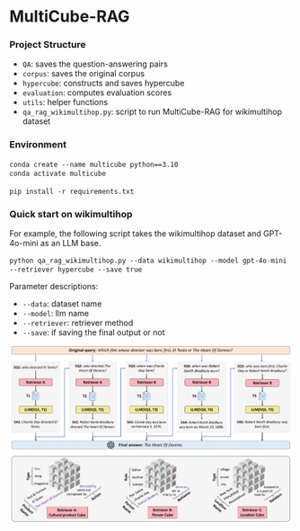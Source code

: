 # MultiCube-RAG

<!-- <div align="left">
<img src="https://github.com/JimengShi/Hypercube-RAG/blob/main/figures/hypercube_rag.jpg" alt="hypercuberag" width="1000"/> 
</div> -->


### Project Structure

- `QA`: saves the question-answering pairs
- `corpus`: saves the original corpus
- `hypercube`: constructs and saves hypercube
- `evaluation`: computes evaluation scores
- `utils`: helper functions
- `qa_rag_wikimultihop.py`: script to run MultiCube-RAG for wikimultihop dataset


### Environment
```
conda create --name multicube python==3.10
conda activate multicube

pip install -r requirements.txt
```

### Quick start on wikimultihop

For example, the following script takes the wikimultihop dataset and GPT-4o-mini as an LLM base.

```
python qa_rag_wikimultihop.py --data wikimultihop --model gpt-4o-mini --retriever hypercube --save true
```

Parameter descriptions:

- `--data`: dataset name
- `--model`: llm name
- `--retriever`: retriever method
- `--save`: if saving the final output or not


<div align="left">
<img src="https://github.com/JimengShi/CubeRAG/blob/main/assets/multicube_example.pdf" alt="multicube-rag" width="1000"/> 
</div>

